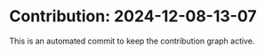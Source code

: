 # Contribution: 2024-12-08-13-07
This is an automated commit to keep the contribution graph active.
